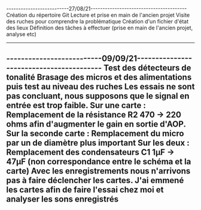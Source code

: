 --------------------------27/08/21----------------------------------------
Création du répertoire Git
Lecture et prise en main de l'ancien projet
Visite des ruches pour comprendre la problématique
Création d'un fichier d'état des lieux
Définition des tâches à effectuer (prise en main de l'ancien projet, analyse etc)

---------------------------------------------------------------------------
--------------------------09/09/21-----------------------------------------
Test des détecteurs de tonalité
Brasage des micros et des alimentations puis test au niveau des ruches 
Les essais ne sont pas concluant, nous supposons que le signal en entrée est trop faible.
Sur une carte : Remplacement de la résistance R2 470 -> 220 ohms afin d'augmenter le gain en sortie d'AOP.
Sur la seconde carte : Remplacement du micro par un de diamètre plus important
Sur les deux : Remplacement des condensateurs C1 1µF -> 47µF (non correspondance entre le schéma et la carte)
Avec les enregistrements nous n'arrivons pas à faire déclencher les cartes. 
J'ai emmené les cartes afin de faire l'essai chez moi et analyser les sons enregistrés
---------------------------------------------------------------------------

